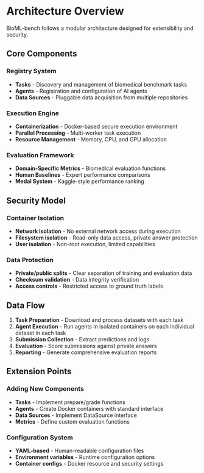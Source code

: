 # Architecture Overview

BioML-bench follows a modular architecture designed for extensibility and security.

## Core Components

### Registry System
- **Tasks** - Discovery and management of biomedical benchmark tasks
- **Agents** - Registration and configuration of AI agents
- **Data Sources** - Pluggable data acquisition from multiple repositories

### Execution Engine
- **Containerization** - Docker-based secure execution environment
- **Parallel Processing** - Multi-worker task execution
- **Resource Management** - Memory, CPU, and GPU allocation

### Evaluation Framework
- **Domain-Specific Metrics** - Biomedical evaluation functions
- **Human Baselines** - Expert performance comparisons
- **Medal System** - Kaggle-style performance ranking

## Security Model

### Container Isolation
- **Network isolation** - No external network access during execution
- **Filesystem isolation** - Read-only data access, private answer protection
- **User isolation** - Non-root execution, limited capabilities

### Data Protection
- **Private/public splits** - Clear separation of training and evaluation data
- **Checksum validation** - Data integrity verification
- **Access controls** - Restricted access to ground truth labels

## Data Flow

1. **Task Preparation** - Download and process datasets with each task
2. **Agent Execution** - Run agents in isolated containers on each individual dataset in each task
3. **Submission Collection** - Extract predictions and logs
4. **Evaluation** - Score submissions against private answers
5. **Reporting** - Generate comprehensive evaluation reports

## Extension Points

### Adding New Components
- **Tasks** - Implement prepare/grade functions
- **Agents** - Create Docker containers with standard interface
- **Data Sources** - Implement DataSource interface
- **Metrics** - Define custom evaluation functions

### Configuration System
- **YAML-based** - Human-readable configuration files
- **Environment variables** - Runtime configuration options
- **Container configs** - Docker resource and security settings 
